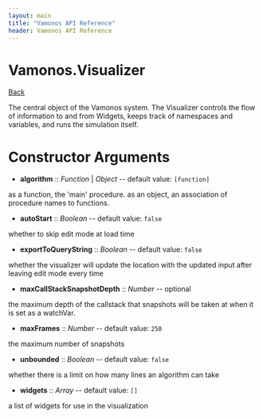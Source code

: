 ```yaml
---
layout: main
title: "Vamonos API Reference"
header: Vamonos API Reference
---
```



Vamonos.Visualizer
==================

[Back](index.html)

The central object of the Vamonos system. The Visualizer controls
the flow of information to and from Widgets, keeps track of
namespaces and variables, and runs the simulation itself.


Constructor Arguments
=====================

 * **algorithm** :: *Function* | *Object* -- default value: `[function]`

as a function, the 'main' procedure. as an object, an association of procedure names to functions.



 * **autoStart** :: *Boolean* -- default value: `false`

whether to skip edit mode at load time



 * **exportToQueryString** :: *Boolean* -- default value: `false`

whether the visualizer will update the location with the updated input after leaving edit mode every time



 * **maxCallStackSnapshotDepth** :: *Number* -- optional

the maximum depth of the callstack that snapshots will be taken at when it is set as a watchVar.



 * **maxFrames** :: *Number* -- default value: `250`

the maximum number of snapshots



 * **unbounded** :: *Boolean* -- default value: `false`

whether there is a limit on how many lines an algorithm can take



 * **widgets** :: *Array* -- default value: `[]`

a list of widgets for use in the visualization



